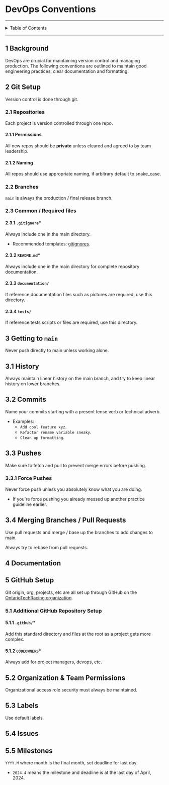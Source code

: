 # DevOps Conventions

---

<details markdown="1">
  <summary>Table of Contents</summary>

- [1 Background](#1-background)
- [2 Git Setup](#2-git-setup)
    - [2.1 Repositories](#21-repositories)
        - [2.1.1 Permissions](#211-permissions)
        - [2.1.2 Naming](#212-naming)
    - [2.2 Branches](#22-branches)
    - [2.3 Common / Required files](#23-common--required-files)
        - [2.3.1 `.gitignore`*](#231-gitignore)
        - [2.3.2 `README.md`*](#232-readmemd)
        - [2.3.3 `documentation/`](#233-documentation)
        - [2.3.4 `tests/`](#234-tests)
- [3 Getting to `main`](#3-getting-to-main)
    - [3.1 History](#31-history)
    - [3.2 Commits](#32-commits)
    - [3.3 Pushes](#33-pushes)
        - [3.3.1 Force Pushes](#331-force-pushes)
    - [3.4 Merging Branches / Pull Requests](#34-merging-branches--pull-requests)
- [4 Documentation](#4-documentation)
- [5 GitHub Setup](#5-github-setup)
    - [5.1 Additional GitHub Repository Setup](#51-additional-github-repository-setup)
        - [5.1.1 `.github/`*](#511-github)
        - [5.1.2 `CODEOWNERS`*](#512-codeowners)
    - [5.2 Organization & Team Permissions](#52-organization--team-permissions)
    - [5.3 Labels](#53-labels)
    - [5.4 Issues](#54-issues)
    - [5.5 Milestones](#55-milestones)

</details>

---

## 1 Background

DevOps are crucial for maintaining version control and managing production. The
following conventions are outlined to maintain good engineering practices, clear
documentation and formatting.

## 2 Git Setup

Version control is done through git.

### 2.1 Repositories

Each project is version controlled through one repo.

#### 2.1.1 Permissions

All new repos should be **private** unless cleared and agreed to by team
leadership.

#### 2.1.2 Naming

All repos should use appropriate naming, if arbitrary default to snake_case.

### 2.2 Branches

`main` is always the production / final release branch.

### 2.3 Common / Required files

#### 2.3.1 `.gitignore`*

Always include one in the main directory.

- Recommended templates: [gitignores](..%2Fgitignores).

#### 2.3.2 `README.md`*

Always include one in the main directory for complete repository documentation.

#### 2.3.3 `documentation/`

If reference documentation files such as pictures are required, use this
directory.

#### 2.3.4 `tests/`

If reference tests scripts or files are required, use this directory.

## 3 Getting to `main`

Never push directly to main unless working alone.

## 3.1 History

Always maintain linear history on the main branch, and try to keep linear
history on lower branches.

## 3.2 Commits

Name your commits starting with a present tense verb or technical adverb.

- Examples:
    - `Add cool feature xyz`.
    - `Refactor rename variable sneaky`.
    - `Clean up formatting`.

## 3.3 Pushes

Make sure to fetch and pull to prevent merge errors before pushing.

### 3.3.1 Force Pushes

Never force push unless you absolutely know what you are doing.

- If you're force pushing you already messed up another practice guideline
  earlier.

## 3.4 Merging Branches / Pull Requests

Use pull requests and merge / base up the branches to add changes to main.

Always try to rebase from pull requests.

## 4 Documentation

## 5 GitHub Setup

Git origin, org, projects, etc are all set up through GitHub on
the [OntarioTechRacing organization](https://github.com/OntarioTechRacing).

### 5.1 Additional GitHub Repository Setup

#### 5.1.1 `.github/`*

Add this standard directory and files at the root as a project gets more
complex.

#### 5.1.2 `CODEOWNERS`*

Always add for project managers, devops, etc.

## 5.2 Organization & Team Permissions

Organizational access role security must always be maintained.

## 5.3 Labels

Use default labels.

## 5.4 Issues

## 5.5 Milestones

`YYYY.M` where month is the final month, set deadline for last day.

- `2024.4` means the milestone and deadline is at the last day of April, 2024.
